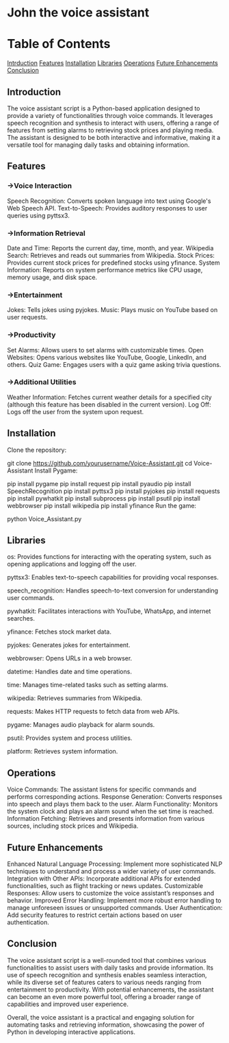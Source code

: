 # John the voice assistant
# Table of Contents
[Intrduction](##Introduction)
[Features](##Features)
[Installation](##Installation)
[Libraries](##Libraries)
[Operations](##Operations)
[Future Enhancements](##FutureEnhancements)
[Conclusion](##Conclusion)
## Introduction
The voice assistant script is a Python-based application designed to provide a variety of functionalities through voice commands. It leverages speech recognition and synthesis to interact with users, offering a range of features from setting alarms to retrieving stock prices and playing media. The assistant is designed to be both interactive and informative, making it a versatile tool for managing daily tasks and obtaining information.

## Features
### ->Voice Interaction
Speech Recognition: Converts spoken language into text using Google's Web Speech API. Text-to-Speech: Provides auditory responses to user queries using pyttsx3.

### ->Information Retrieval
Date and Time: Reports the current day, time, month, and year. Wikipedia Search: Retrieves and reads out summaries from Wikipedia. Stock Prices: Provides current stock prices for predefined stocks using yfinance. System Information: Reports on system performance metrics like CPU usage, memory usage, and disk space.

### ->Entertainment
Jokes: Tells jokes using pyjokes. Music: Plays music on YouTube based on user requests.

### ->Productivity
Set Alarms: Allows users to set alarms with customizable times. Open Websites: Opens various websites like YouTube, Google, LinkedIn, and others. Quiz Game: Engages users with a quiz game asking trivia questions.

### ->Additional Utilities
Weather Information: Fetches current weather details for a specified city (although this feature has been disabled in the current version). Log Off: Logs off the user from the system upon request.

## Installation
Clone the repository:

git clone https://github.com/yourusername/Voice-Assistant.git
cd Voice-Assistant
Install Pygame:

pip install pygame
pip install request
pip install pyaudio
pip install SpeechRecognition
pip install pyttsx3
pip install pyjokes
pip install requests
pip install pywhatkit
pip install subprocess
pip install psutil
pip install webbrowser
pip install wikipedia
pip install yfinance
Run the game:

python Voice_Assistant.py
## Libraries
os: Provides functions for interacting with the operating system, such as opening applications and logging off the user.

pyttsx3: Enables text-to-speech capabilities for providing vocal responses.

speech_recognition: Handles speech-to-text conversion for understanding user commands.

pywhatkit: Facilitates interactions with YouTube, WhatsApp, and internet searches.

yfinance: Fetches stock market data.

pyjokes: Generates jokes for entertainment.

webbrowser: Opens URLs in a web browser.

datetime: Handles date and time operations.

time: Manages time-related tasks such as setting alarms.

wikipedia: Retrieves summaries from Wikipedia.

requests: Makes HTTP requests to fetch data from web APIs.

pygame: Manages audio playback for alarm sounds.

psutil: Provides system and process utilities.

platform: Retrieves system information.

## Operations
Voice Commands: The assistant listens for specific commands and performs corresponding actions. Response Generation: Converts responses into speech and plays them back to the user. Alarm Functionality: Monitors the system clock and plays an alarm sound when the set time is reached. Information Fetching: Retrieves and presents information from various sources, including stock prices and Wikipedia.

## Future Enhancements
Enhanced Natural Language Processing: Implement more sophisticated NLP techniques to understand and process a wider variety of user commands. Integration with Other APIs: Incorporate additional APIs for extended functionalities, such as flight tracking or news updates. Customizable Responses: Allow users to customize the voice assistant’s responses and behavior. Improved Error Handling: Implement more robust error handling to manage unforeseen issues or unsupported commands. User Authentication: Add security features to restrict certain actions based on user authentication.

## Conclusion
The voice assistant script is a well-rounded tool that combines various functionalities to assist users with daily tasks and provide information. Its use of speech recognition and synthesis enables seamless interaction, while its diverse set of features caters to various needs ranging from entertainment to productivity. With potential enhancements, the assistant can become an even more powerful tool, offering a broader range of capabilities and improved user experience.

Overall, the voice assistant is a practical and engaging solution for automating tasks and retrieving information, showcasing the power of Python in developing interactive applications.
